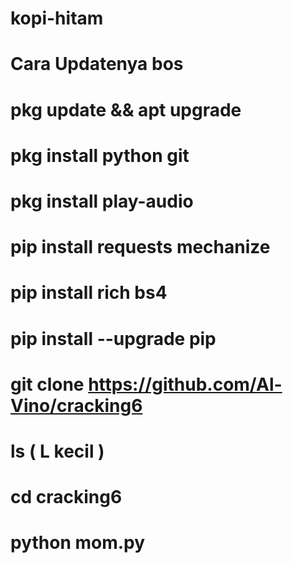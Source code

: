 # kopi-hitam
# Cara Updatenya bos

# pkg update && apt upgrade
# pkg install python git
# pkg install play-audio
# pip install requests mechanize
# pip install rich bs4
# pip install --upgrade pip
# git clone https://github.com/Al-Vino/cracking6
# ls ( L kecil )
# cd cracking6
# python mom.py
